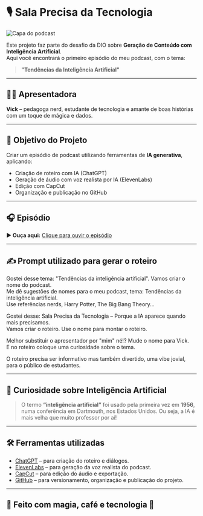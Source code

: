 # 🎙️ Sala Precisa da Tecnologia

![Capa do podcast](assets)

Este projeto faz parte do desafio da DIO sobre **Geração de Conteúdo com Inteligência Artificial**.  
Aqui você encontrará o primeiro episódio do meu podcast, com o tema:

> **"Tendências da Inteligência Artificial"**

---

## 🧙‍♀️ Apresentadora

**Vick** – pedagoga nerd, estudante de tecnologia e amante de boas histórias com um toque de mágica e dados.

---

## 🎯 Objetivo do Projeto

Criar um episódio de podcast utilizando ferramentas de **IA generativa**, aplicando:
- Criação de roteiro com IA (ChatGPT)
- Geração de áudio com voz realista por IA (ElevenLabs)
- Edição com CapCut
- Organização e publicação no GitHub

---

## 🎧 Episódio

**▶️ Ouça aqui:** [Clique para ouvir o episódio](https://github.com/Vitoria-Vidal/sala-precisa-da-tecnologia/commit/37e9153a54e3c3ccae9023cdfafffc0c7993dd00#commitcomment-160415796)

---

## ✍️ Prompt utilizado para gerar o roteiro

Gostei desse tema: "Tendências da inteligência artificial". Vamos criar o nome do podcast.  
Me dê sugestões de nomes para o meu podcast, tema: Tendências da inteligência artificial.  
Use referências nerds, Harry Potter, The Big Bang Theory...

Gostei desse: Sala Precisa da Tecnologia – Porque a IA aparece quando mais precisamos.  
Vamos criar o roteiro. Use o nome para montar o roteiro.

Melhor substituir o apresentador por "mim" né!? Mude o nome para Vick.  
E no roteiro coloque uma curiosidade sobre o tema.

O roteiro precisa ser informativo mas também divertido, uma vibe jovial, para o público de estudantes.

---

## 🧠 Curiosidade sobre Inteligência Artificial

> O termo **“inteligência artificial”** foi usado pela primeira vez em **1956**, numa conferência em Dartmouth, nos Estados Unidos. Ou seja, a IA é mais velha que muito professor por aí!

---

## 🛠️ Ferramentas utilizadas

- [ChatGPT](https://chat.openai.com/) – para criação do roteiro e diálogos.  
- [ElevenLabs](https://elevenlabs.io/) – para geração da voz realista do podcast.  
- [CapCut](https://www.capcut.com/) – para edição do áudio e exportação.  
- [GitHub](https://github.com/) – para versionamento, organização e publicação do projeto.

---

## 🚀 Feito com magia, café e tecnologia 💖


